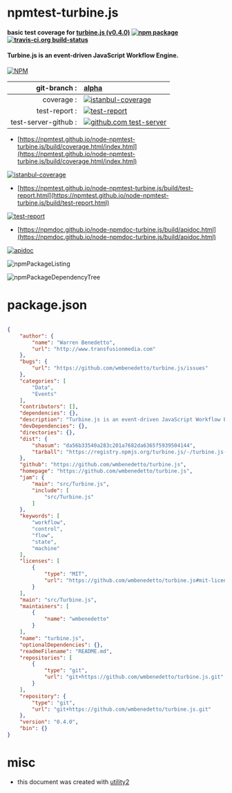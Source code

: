 # npmtest-turbine.js

#### basic test coverage for  [turbine.js (v0.4.0)](https://github.com/wmbenedetto/turbine.js)  [![npm package](https://img.shields.io/npm/v/npmtest-turbine.js.svg?style=flat-square)](https://www.npmjs.org/package/npmtest-turbine.js) [![travis-ci.org build-status](https://api.travis-ci.org/npmtest/node-npmtest-turbine.js.svg)](https://travis-ci.org/npmtest/node-npmtest-turbine.js)

#### Turbine.js is an event-driven JavaScript Workflow Engine.

[![NPM](https://nodei.co/npm/turbine.js.png?downloads=true&downloadRank=true&stars=true)](https://www.npmjs.com/package/turbine.js)

| git-branch : | [alpha](https://github.com/npmtest/node-npmtest-turbine.js/tree/alpha)|
|--:|:--|
| coverage : | [![istanbul-coverage](https://npmtest.github.io/node-npmtest-turbine.js/build/coverage.badge.svg)](https://npmtest.github.io/node-npmtest-turbine.js/build/coverage.html/index.html)|
| test-report : | [![test-report](https://npmtest.github.io/node-npmtest-turbine.js/build/test-report.badge.svg)](https://npmtest.github.io/node-npmtest-turbine.js/build/test-report.html)|
| test-server-github : | [![github.com test-server](https://npmtest.github.io/node-npmtest-turbine.js/GitHub-Mark-32px.png)](https://npmtest.github.io/node-npmtest-turbine.js/build/app/index.html) | | build-artifacts : | [![build-artifacts](https://npmtest.github.io/node-npmtest-turbine.js/glyphicons_144_folder_open.png)](https://github.com/npmtest/node-npmtest-turbine.js/tree/gh-pages/build)|

- [https://npmtest.github.io/node-npmtest-turbine.js/build/coverage.html/index.html](https://npmtest.github.io/node-npmtest-turbine.js/build/coverage.html/index.html)

[![istanbul-coverage](https://npmtest.github.io/node-npmtest-turbine.js/build/screenCapture.buildCi.browser.%252Ftmp%252Fbuild%252Fcoverage.lib.html.png)](https://npmtest.github.io/node-npmtest-turbine.js/build/coverage.html/index.html)

- [https://npmtest.github.io/node-npmtest-turbine.js/build/test-report.html](https://npmtest.github.io/node-npmtest-turbine.js/build/test-report.html)

[![test-report](https://npmtest.github.io/node-npmtest-turbine.js/build/screenCapture.buildCi.browser.%252Ftmp%252Fbuild%252Ftest-report.html.png)](https://npmtest.github.io/node-npmtest-turbine.js/build/test-report.html)

- [https://npmdoc.github.io/node-npmdoc-turbine.js/build/apidoc.html](https://npmdoc.github.io/node-npmdoc-turbine.js/build/apidoc.html)

[![apidoc](https://npmdoc.github.io/node-npmdoc-turbine.js/build/screenCapture.buildCi.browser.%252Ftmp%252Fbuild%252Fapidoc.html.png)](https://npmdoc.github.io/node-npmdoc-turbine.js/build/apidoc.html)

![npmPackageListing](https://npmtest.github.io/node-npmtest-turbine.js/build/screenCapture.npmPackageListing.svg)

![npmPackageDependencyTree](https://npmtest.github.io/node-npmtest-turbine.js/build/screenCapture.npmPackageDependencyTree.svg)



# package.json

```json

{
    "author": {
        "name": "Warren Benedetto",
        "url": "http://www.transfusionmedia.com"
    },
    "bugs": {
        "url": "https://github.com/wmbenedetto/turbine.js/issues"
    },
    "categories": [
        "Data",
        "Events"
    ],
    "contributors": [],
    "dependencies": {},
    "description": "Turbine.js is an event-driven JavaScript Workflow Engine.",
    "devDependencies": {},
    "directories": {},
    "dist": {
        "shasum": "da56b33540a283c201a7682da6365f5939504144",
        "tarball": "https://registry.npmjs.org/turbine.js/-/turbine.js-0.4.0.tgz"
    },
    "github": "https://github.com/wmbenedetto/turbine.js",
    "homepage": "https://github.com/wmbenedetto/turbine.js",
    "jam": {
        "main": "src/Turbine.js",
        "include": [
            "src/Turbine.js"
        ]
    },
    "keywords": [
        "workflow",
        "control",
        "flow",
        "state",
        "machine"
    ],
    "licenses": [
        {
            "type": "MIT",
            "url": "https://github.com/wmbenedetto/turbine.js#mit-license"
        }
    ],
    "main": "src/Turbine.js",
    "maintainers": [
        {
            "name": "wmbenedetto"
        }
    ],
    "name": "turbine.js",
    "optionalDependencies": {},
    "readmeFilename": "README.md",
    "repositories": [
        {
            "type": "git",
            "url": "git+https://github.com/wmbenedetto/turbine.js.git"
        }
    ],
    "repository": {
        "type": "git",
        "url": "git+https://github.com/wmbenedetto/turbine.js.git"
    },
    "version": "0.4.0",
    "bin": {}
}
```



# misc
- this document was created with [utility2](https://github.com/kaizhu256/node-utility2)
